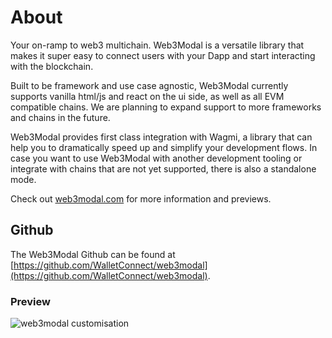 # About

Your on-ramp to web3 multichain. Web3Modal is a versatile library that makes it super easy to connect users with your Dapp and start interacting with the blockchain.

Built to be framework and use case agnostic, Web3Modal currently supports vanilla html/js and react on the ui side, as well as all EVM compatible chains. We are planning to expand support to more frameworks and chains in the future.

Web3Modal provides first class integration with Wagmi, a library that can help you to dramatically speed up and simplify your development flows.
In case you want to use Web3Modal with another development tooling or integrate with chains that are not yet supported, there is also a standalone mode.

Check out [web3modal.com](https://web3modal.com) for more information and previews.

## Github

The Web3Modal Github can be found at [https://github.com/WalletConnect/web3modal](https://github.com/WalletConnect/web3modal).

### Preview

![web3modal customisation](/assets/modal_preview.png)
